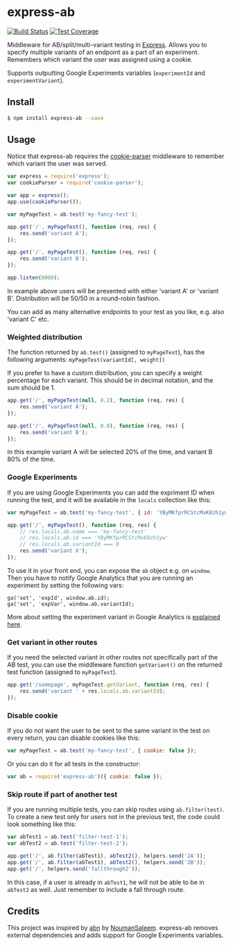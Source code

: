 # express-ab

[![Build Status][travis-image]][travis-url]
[![Test Coverage][coveralls-image]][coveralls-url]

Middleware for AB/split/multi-variant testing in [Express](http://expressjs.com/). Allows you to specify multiple variants of an endpoint as a part of an experiment. Remembers which variant the user was assigned using a cookie.

Supports outputting Google Experiments variables (`experimentId` and `experimentVariant`).

## Install

```bash
$ npm install express-ab --save
```

## Usage

Notice that express-ab requires the [cookie-parser](https://www.npmjs.org/package/cookie-parser) middleware to remember which variant the user was served.

```javascript
var express = require('express');
var cookieParser = require('cookie-parser');

var app = express();
app.use(cookieParser());

var myPageTest = ab.test('my-fancy-test');

app.get('/', myPageTest(), function (req, res) {
    res.send('variant A');
});

app.get('/', myPageTest(), function (req, res) {
    res.send('variant B');
});

app.listen(8080);
```

In example above users will be presented with either 'variant A' or 'variant B'. Distribution will be 50/50 in a round-robin fashion.

You can add as many alternative endpoints to your test as you like, e.g. also 'variant C' etc.

### Weighted distribution

The function returned by `ab.test()` (assigned to `myPageTest`), has the following arguments: `myPageTest(variantId[, weight])`

If you prefer to have a custom distribution, you can specify a weight percentage for each variant. This should be in decimal notation, and the sum should be 1.

```javascript
app.get('/', myPageTest(null, 0.2), function (req, res) {
    res.send('variant A');
});

app.get('/', myPageTest(null, 0.8), function (req, res) {
    res.send('variant B');
});
```

In this example variant A will be selected 20% of the time, and variant B 80% of the time.

### Google Experiments

If you are using Google Experiments you can add the expriment ID when running the test, and it will be available in the `locals` collection like this:

```javascript
var myPageTest = ab.test('my-fancy-test', { id: 'YByMKfprRCStcMvK8zh1yw' });

app.get('/', myPageTest(), function (req, res) {
    // res.locals.ab.name === 'my-fancy-test'
    // res.locals.ab.id === 'YByMKfprRCStcMvK8zh1yw'
    // res.locals.ab.variantId === 0
    res.send('variant X');
});
```

To use it in your front end, you can expose the `ab` object e.g. on `window`. Then you have to notify Google Analytics that you are running an experiment by setting the following vars:

    ga('set', 'expId', window.ab.id);
    ga('set', 'expVar', window.ab.variantId);

More about setting the experiment variant in Google Analytics is [explained here](https://developers.google.com/analytics/devguides/collection/analyticsjs/experiments).


### Get variant in other routes

If you need the selected variant in other routes not specifically part of the AB test, you can use the middleware function `getVariant()` on the returned test function (assigned to `myPageTest`).

```javascript
app.get('/somepage', myPageTest.getVariant, function (req, res) {
    res.send('variant ' + res.locals.ab.variantId);
});
```

### Disable cookie

If you do not want the user to be sent to the same variant in the test on every return, you can disable cookies like this:

```javascript
var myPageTest = ab.test('my-fancy-test', { cookie: false });
```

Or you can do it for all tests in the constructor:

```javascript
var ab = require('express-ab')({ cookie: false });
```


### Skip route if part of another test

If you are running multiple tests, you can skip routes using `ab.filter(test)`. To create a new test only for users not in the previous test, the code could look something like this:

```javascript
var abTest1 = ab.test('filter-test-1');
var abTest2 = ab.test('filter-test-2');

app.get('/', ab.filter(abTest1), abTest2(), helpers.send('2A'));
app.get('/', ab.filter(abTest1), abTest2(), helpers.send('2B'));
app.get('/', helpers.send('fallthrough2'));
```

In this case, if a user is already in `abTest1`, he will not be able to be in `abTest2` as well. Just remember to include a fall through route.

## Credits

This project was inspired by [abn](https://github.com/NoumanSaleem/abn) by [NoumanSaleem](https://github.com/NoumanSaleem). express-ab removes external dependencies and adds support for Google Experiments variables.

[travis-image]: https://img.shields.io/travis/omichelsen/express-ab/master.svg
[travis-url]: https://travis-ci.org/omichelsen/express-ab
[coveralls-image]: https://img.shields.io/coveralls/omichelsen/express-ab/master.svg
[coveralls-url]: https://coveralls.io/r/omichelsen/express-ab?branch=master
